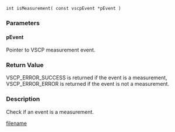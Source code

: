 

```clike
int isMeasurement( const vscpEvent *pEvent )
```

### Parameters

#### pEvent
Pointer to VSCP measurement event.

### Return Value
VSCP_ERROR_SUCCESS is returned if the event is a measurement, VSCP_ERROR_ERROR is returned if the event is not a measurement. 

### Description
Check if an event is a measurement. 




[filename](./bottom_copyright.md ':include')